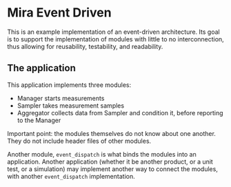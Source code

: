 # Mira Event Driven


This is an example implementation of an event-driven architecture. Its goal is to support the implementation of modules with little to no interconnection, thus allowing for reusability, testability, and readability.

## The application

This application implements three modules:

- Manager starts measurements
- Sampler takes measurement samples
- Aggregator collects data from Sampler and condition it, before reporting to the Manager

Important point: the modules themselves do not know about one another. They do not include header files of other modules.

Another module, `event_dispatch` is what binds the modules into an application. Another application (whether it be another product, or a unit test, or a simulation) may implement another way to connect the modules, with another `event_dispatch` implementation.